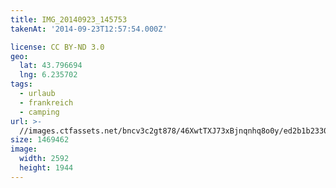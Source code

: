 ```yaml
---
title: IMG_20140923_145753
takenAt: '2014-09-23T12:57:54.000Z'

license: CC BY-ND 3.0
geo:
  lat: 43.796694
  lng: 6.235702
tags:
  - urlaub
  - frankreich
  - camping
url: >-
  //images.ctfassets.net/bncv3c2gt878/46XwtTXJ73xBjnqnhq8o0y/ed2b1b2330f221b404103a716f89e5d8/img_20140923_145753_27696693964_o
size: 1469462
image:
  width: 2592
  height: 1944
---
```

